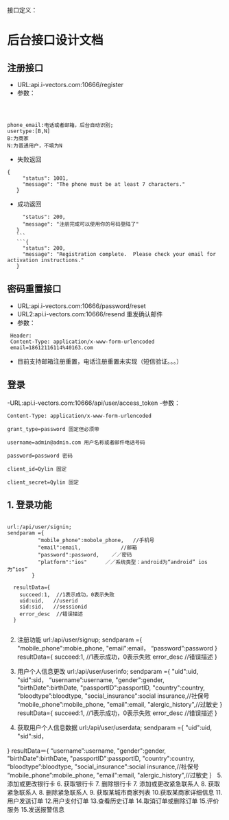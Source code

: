 接口定义：

# 后台接口设计文档
## 注册接口
 - URL:api.i-vectors.com:10666/register
 - 参数：
 
 ```Headers :X-Requested-With: XMLHttpRequest
 ```
 ```Content-Type: application/x-www-form-urlencoded
 ```
 ```phone_email=111&password=password&password_confirmation=password&usertype=B
 ```
 
 ```
 phone_email:电话或者邮箱，后台自动识别;
 usertype:[B,N]
 B:为商家
 N:为普通用户，不填为N
 ```
 
 - 失败返回
 
 ```
 {
      "status": 1001,
      "message": "The phone must be at least 7 characters."
    }
  ```
  
  - 成功返回
  
  ```{
       "status": 200,
       "message": "注册完成可以使用你的号码登陆了"
     }
     ```
     ```{
       "status": 200,
       "message": "Registration complete.  Please check your email for activation instructions."
     }
  ```

## 密码重置接口
 - URL:api.i-vectors.com:10666/password/reset  
 - URL2:api.i-vectors.com:10666/resend 重发确认邮件
 - 参数：
 ```
  Header:
  Content-Type: application/x-www-form-urlencoded
  email=18612116114%40163.com
 ```
 - 目前支持邮箱注册重置，电话注册重置未实现（短信验证。。。）
    
 ## 登录
  -URL:api.i-vectors.com:10666/api/user/access_token
  -参数：
  ```
  Content-Type: application/x-www-form-urlencoded
  ```
  ```
  grant_type=password 固定但必须带
  ```
  ```
  username=admin@admin.com 用户名称或者邮件电话号码
  ```
  ```
  password=password 密码
  ```
  ```
  client_id=Qylin 固定
  ```
  ```
  client_secret=Qylin 固定
  ```



## 1. 登录功能

```input

url:/api/user/signin;
sendparam ={
          "mobile_phone":mobole_phone,   //手机号
          "email":email,             //邮箱
          "password":password,    ／／密码
          "platform":"ios"      ／／系统类型：android为“android” ios为“ios”
        }

  resultData={
    succeed:1,  //1表示成功，0表示失败
    uid:uid,   //userid
    sid:sid,   //sessionid
    error_desc  //错误描述
  }
  
  ```
2. 注册功能
url:/api/user/signup;
sendparam ={
            "mobile_phone":mobie_phone,
            "email":email，
            “password”:password
          }
  resultData={
    succeed:1,  //1表示成功，0表示失败
    error_desc  //错误描述
  }
3. 用户个人信息更改
  url:/api/user/userinfo;
sendparam ={
            "uid":uid,
            "sid":sid，
            “username”:username,
            "gender":gender,
            "birthDate":birthDate,
            "passportID":passportID,
            "country":country,
            “bloodtype”:bloodtype,
            "social_insurance":social insurance,//社保号
            “mobile_phone”:mobile_phone,
            "email":email,
            "alergic_history",//过敏史
          }
  resultData={
    succeed:1,  //1表示成功，0表示失败
    error_desc  //错误描述
  }
    
4. 获取用户个人信息数据
  url:/api/user/userdata;
  sendparam ={
            "uid":uid,
            "sid":sid，
            
  }
  resultData＝{
            “username”:username,
            "gender":gender,
            "birthDate":birthDate,
            "passportID":passportID,
            "country":country,
            “bloodtype”:bloodtype,
            "social_insurance":social insurance,//社保号
            “mobile_phone”:mobile_phone,
            "email":email,
            "alergic_history",//过敏史
  ｝
5. 添加或更改银行卡
6. 获取银行卡
7. 删除银行卡
7. 添加或更改紧急联系人
8. 获取紧急联系人
8. 删除紧急联系人
9. 获取某城市商家列表
10.获取某商家详细信息
11.用户发送订单
12.用户支付订单
13.查看历史订单
14.取消订单或删除订单
15.评价服务
15.发送报警信息


